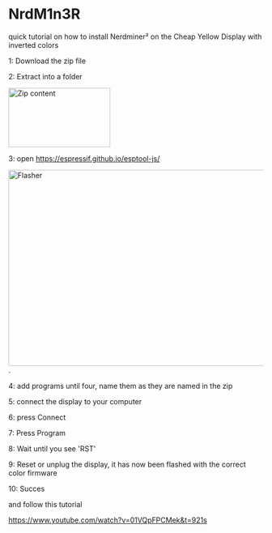 # NrdM1n3R
quick tutorial on how to install Nerdminer² on the Cheap Yellow Display with inverted colors




1: Download the zip file

2: Extract into a folder

<img width="201" height="117" alt="Zip content" src="https://github.com/user-attachments/assets/78a4eaeb-da49-41b8-b97c-a3fa7564651c" />

3: open https://espressif.github.io/esptool-js/

<img width="855" height="387" alt="Flasher" src="https://github.com/user-attachments/assets/64537002-ba1f-4f9e-aa7f-a444f4cb2b46" />
.

4: add programs until four, name them as they are named in the zip

5: connect the display to your computer

6: press Connect

7: Press Program

8: Wait until you see 'RST'

9: Reset or unplug the display, it has now been flashed with the correct color firmware

10: Succes


and follow this tutorial

https://www.youtube.com/watch?v=01VQpFPCMek&t=921s
